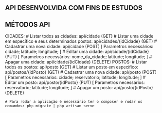 ## API DESENVOLVIDA COM FINS DE ESTUDOS

## MÉTODOS API

CIDADES:
    # Listar todos as cidades: api/cidade (GET)
    # Listar uma cidade em específico e seus determinados postos: api/cidades/{idCidade} (GET)
    # Cadastrar uma nova cidade: api/cidade (POST) [
        Parametros necessários:
        cidade;
        latitude;
        longitude;
    ]
    # Editar uma cidade: api/cidade/{idCidade} (PUT) [
        Parametros necessários:
        nome_da_cidade;
        latitude;
        longitude;
    ]
    # Apagar uma cidade: api/cidade/{idCidade} (DELETE)
POSTOS:
    # Listar todos os postos: api/posto (GET)
    # Listar um posto em específico: api/postos/{idPosto} (GET)
    # Cadastrar uma nova cidade: api/posto (POST) [
        Parametros necessários:
        cidade;
        reservatorio;
        latitude;
        longitude;
    ]
    # Editar um posto: api/posto/{idPosto} (PUT) [
        Parametros necessários:
        reservatorio;
        latitude;
        longitude;
    ]
    # Apagar um posto: api/posto/{idPosto} (DELETE)

    # Para rodar a aplicação é necessário ter o composer e rodar os comandos: php migrate | php artisan serve